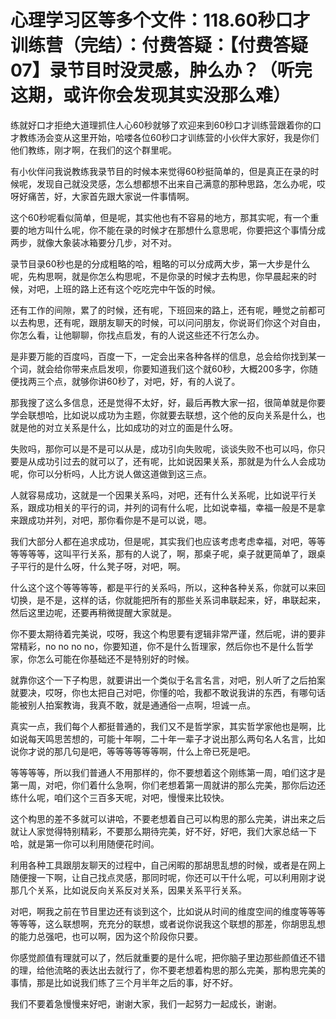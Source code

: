 # 心理学习区等多个文件：118.60秒口才训练营（完结）：付费答疑：【付费答疑07】录节目时没灵感，肿么办？（听完这期，或许你会发现其实没那么难）

练就好口才拒绝大道理抓住人心60秒就够了欢迎来到60秒口才训练营跟着你的口才教练汤会变从这里开始，哈喽各位60秒口才训练营的小伙伴大家好，我是你们他们教练，刚才啊，在我们的这个群里呢。

有小伙伴问我说教练我录节目的时候本来觉得60秒挺简单的，但是真正在录的时候呢，发现自己就没灵感，怎么想都想不出来自己满意的那种思路，怎么办呢，哎呀好痛苦，好，大家首先跟大家说一件事情啊。

这个60秒呢看似简单，但是呢，其实他也有不容易的地方，那其实呢，有一个重要的地方叫什么呢，你不能在录的时候才在那想什么意思呢，你要把这个事情分成两步，就像大象装冰箱要分几步，对不对。

录节目录60秒也是的分成粗略的哈，粗略的可以分成两大步，第一大步是什么呢，先构思啊，就是你怎么构思呢，不是你录的时候才去构思，你早晨起来的时候，对吧，上班的路上还有这个吃吃完中午饭的时候。

还有工作的间隙，累了的时候，还有呢，下班回来的路上，还有呢，睡觉之前都可以去构思，还有呢，跟朋友聊天的时候，可以问问朋友，你说哥们你这个对自由，你怎么看，让他聊聊，你找点启发，有的人说这些还不行怎么办。

是非要万能的百度吗，百度一下，一定会出来各种各样的信息，总会给你找到某一个词，就会给你带来点启发呗，你要知道我们这个就60秒，大概200多字，你随便找两三个点，就够你讲60秒了，对吧，好，有的人说了。

那我搜了这么多信息，还是觉得不太好，好，最后再教大家一招，很简单就是你要学会联想哈，比如说以成功为主题，你就要去联想，这个他的反向关系是什么，也就是他的对立关系是什么，比如成功的对立的面是什么呀。

失败吗，那你可以是不是可以从是，成功引向失败呢，谈谈失败不也可以吗，你只要是从成功引过去的就可以了，还有呢，比如说因果关系，那就是为什么人会成功呢，你可以分析吗，人比方说人做这道做到这三点。

人就容易成功，这就是一个因果关系吗，对吧，还有什么关系呢，比如说平行关系，跟成功相关的平行的词，并列的词有什么呢，比如说幸福，幸福一般是不是拿来跟成功并列，对吧，那你看你是不是可以说，嗯。

我们大部分人都在追求成功，但是呢，其实我们也应该考虑考虑幸福，对吧，等等等等等等，这叫平行关系，那有的人说了，啊，那桌子呢，桌子就更简单了，跟桌子平行的是什么呀，什么凳子呀，对吧，啊。

什么这个这个等等等等，都是平行的关系吗，所以，这种各种关系，你就可以来回切换，是不是，这样的话，你就能把所有的那些关系词串联起来，好，串联起来，然后这里边呢，还要再稍微提醒大家就是。

你不要太期待着完美说，哎呀，我这个构思要有逻辑非常严谨，然后呢，讲的要非常精彩，no no no no，你要知道，你不是什么哲理家，然后你也不是什么哲学家，你怎么可能在你基础还不是特别好的时候。

就靠你这个一下子构思，就要讲出一个类似于名言名言，对吧，别人听了之后拍案就要决，哎呀，你也太把自己对吧，你懂的哈，我都不敢说我讲的东西，有哪句话能被别人拍案教诲，我真不敢，就是通通俗一点啊，坦诚一点。

真实一点，我们每个人都挺普通的，我们又不是哲学家，其实哲学家他也是啊，比如说每天鸣思苦想的，可能十年啊，二十年一辈子才说出那么两句名人名言，比如说你才说的那几句是吧，等等等等等等啊，什么上帝已死是吧。

等等等等，所以我们普通人不用那样的，你不要想着这个刚练第一周，咱们这才是第一周，对吧，你们着什么急啊，你们老想着第一周就讲的那么完美，那你后边还练什么呢，咱们这个三百多天呢，对吧，慢慢来比较快。

这个构思的差不多就可以讲哈，不要老想着自己可以构思的那么完美，讲出来之后就让人家觉得特别精彩，不要那么期待完美，好不好，好吧，我们大家总结一下哈，就是第一你可以利用随便花时间。

利用各种工具跟朋友聊天的过程中，自己闲暇的那胡思乱想的时候，或者是在网上随便搜一下啊，让自己找点灵感，那同时呢，你还可以干什么呢，可以利用刚才说那几个关系，比如说反向关系反对关系，因果关系平行关系。

对吧，啊我之前在节目里边还有谈到这个，比如说从时间的维度空间的维度等等等等等等，这么联想啊，充充分的联想，或者说你说我这个联想的那差，你胡思乱想的能力总强吧，也可以啊，因为这个阶段你只要。

你感觉颜值有理就可以了，然后就重要的是什么呢，把你脑子里边那些颜值还不错的理，给他流略的表达出去就行了，你不要老想着构思的那么完美，那构思完美的事情，那是比如说我们练了三个月半年之后的事，好不好。

我们不要着急慢慢来好吧，谢谢大家，我们一起努力一起成长，谢谢。